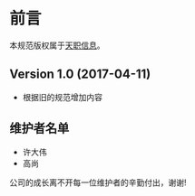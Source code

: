 # 前言

本规范版权属于[天职信息](http://tztech.net/)。

## Version 1.0 (2017-04-11)

- 根据旧的规范增加内容

## 维护者名单

- 许大伟
- 高尚

公司的成长离不开每一位维护者的辛勤付出，谢谢!